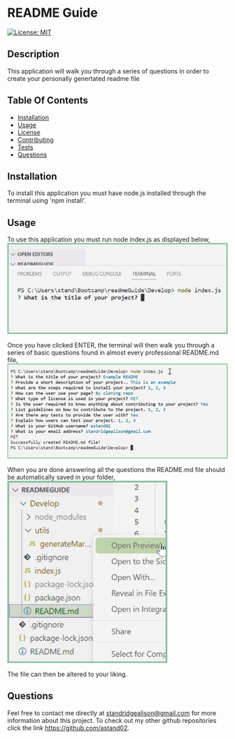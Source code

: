 # README Guide

  [![License: MIT](https://img.shields.io/badge/License-MIT-yellow.svg)](https://opensource.org/licenses/MIT)

  ## Description 
   This application will walk you through a series of questions in order to create your personally genertated readme file

  ## Table Of Contents
  - [Installation](#installation)
  - [Usage](#usage)
  - [License](#license)
  - [Contributing](#contributing)
  - [Tests](#tests)
  - [Questions](#questions)

  ## Installation
  To install this application you must have node.js installed through the terminal using 'npm install'.

  ## Usage 
  To use this application you must run node index.js as displayed below,
  ![Alt text](Develop/utils/usage.png)

  Once you have clicked ENTER, the terminal will then walk you through a series of basic questions found in almost every professional README.md file,
  ![Alt text](Develop/utils/usage1.png)

  When you are done answering all the questions the README.md file should be automatically saved in your folder,
  ![Alt text](Develop/utils/usage2.png)

  The file can then be altered to your liking.

  ## Questions 
  Feel free to contact me directly at standridgealison@gmail.com for more information about this project. 
  To check out my other github repositories click the link
  https://github.com/astand02.



